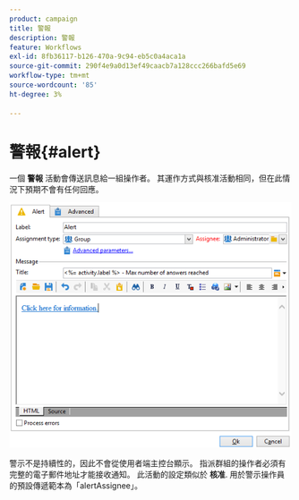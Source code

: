 ```yaml
---
product: campaign
title: 警報
description: 警報
feature: Workflows
exl-id: 8fb36117-b126-470a-9c94-eb5c0a4aca1a
source-git-commit: 290f4e9a0d13ef49caacb7a128ccc266bafd5e69
workflow-type: tm+mt
source-wordcount: '85'
ht-degree: 3%

---
```


# 警報{#alert}



一個 **警報** 活動會傳送訊息給一組操作者。 其運作方式與核准活動相同，但在此情況下預期不會有任何回應。

![](assets/edit_alerte.png)

警示不是持續性的，因此不會從使用者端主控台顯示。 指派群組的操作者必須有完整的電子郵件地址才能接收通知。 此活動的設定類似於 **核准**. 用於警示操作員的預設傳遞範本為「alertAssignee」。

